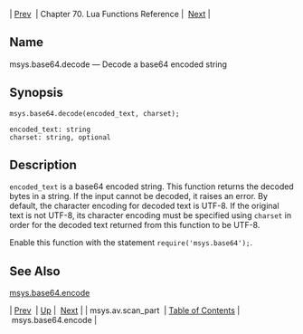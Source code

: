 | [Prev](lua.ref.msys.av.scan_part)  | Chapter 70. Lua Functions Reference |  [Next](lua.ref.msys.base64.encode) |

<a name="lua.ref.msys.base64.decode"></a>
## Name

msys.base64.decode — Decode a base64 encoded string

<a name="idp17565776"></a>
## Synopsis

`msys.base64.decode(encoded_text, charset);`

```
encoded_text: string
charset: string, optional
```
<a name="idp17568800"></a>
## Description

`encoded_text` is a base64 encoded string. This function returns the decoded bytes in a string. If the input cannot be decoded, it raises an error. By default, the character encoding for decoded text is UTF-8\. If the original text is not UTF-8, its character encoding must be specified using `charset` in order for the decoded text returned from this function to be UTF-8.

Enable this function with the statement `require('msys.base64');`.

<a name="idp17572800"></a>
## See Also

[msys.base64.encode](lua.ref.msys.base64.encode "msys.base64.encode")

| [Prev](lua.ref.msys.av.scan_part)  | [Up](lua.function.details) |  [Next](lua.ref.msys.base64.encode) |
| msys.av.scan_part  | [Table of Contents](index) |  msys.base64.encode |

